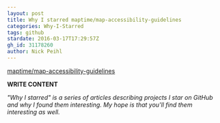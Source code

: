 ```yaml
---
layout: post
title: Why I starred maptime/map-accessibility-guidelines
categories: Why-I-Starred
tags: github
stardate: 2016-03-17T17:29:57Z
gh_id: 31178260
author: Nick Peihl
---
```


[maptime/map-accessibility-guidelines](star.repo.html_url)

**WRITE CONTENT**

*"Why I starred" is a series of articles describing projects I star on GitHub and why I found them interesting. My hope is that you'll find them interesting as well.*

